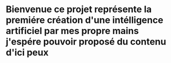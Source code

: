 # Bienvenue ce projet représente la premiére création d'une intélligence artificiel par mes propre mains j'espére pouvoir proposé du contenu d'ici peux
